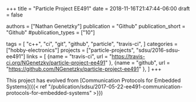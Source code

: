 +++
title = "Particle Project EE491"
date = 2018-11-16T21:47:44-06:00
draft = false

authors = ["Nathan Genetzky"]
publication = "Github"
publication_short = "Github"
#publication_types = ["10"]

tags = [
    "c++",
    "ci",
    "git",
    "github",
    "particle",
    "travis-ci",
]
categories = ["hobby-electronics"]
projects = ["particle-projects", "sdsu/2016-sdsu-ee491"]
links = [
    {name = "travis-ci", url = "https://travis-ci.org/NGenetzky/particle-project-ee491" },
    {name = "github", url = "https://github.com/NGenetzky/particle-project-ee491" },
]
+++

This project has evolved from [Communication Protocols for Embedded Systems]({{< ref "/publication/sdsu/2017-05-22-ee491-communication-protocols-for-embedded-systems" >}})

